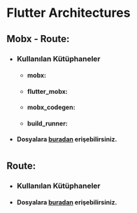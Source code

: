 # Flutter Architectures

## Mobx - Route:
+ ### Kullanılan Kütüphaneler
  + #### mobx:
  + #### flutter_mobx:
  + #### mobx_codegen:
  + #### build_runner:
+ #### Dosyalara [buradan](https://drive.google.com/drive/folders/1XlYK7Spmz0TYW64v3s431crmIaBb8iA7?usp=sharing) erişebilirsiniz.
#
## Route:
+ ### Kullanılan Kütüphaneler
+ #### Dosyalara [buradan](https://drive.google.com/drive/folders/1J5NMMSZQy82q7l1sHQk2uenVlQvEHVmQ?usp=sharing) erişebilirsiniz.
#
